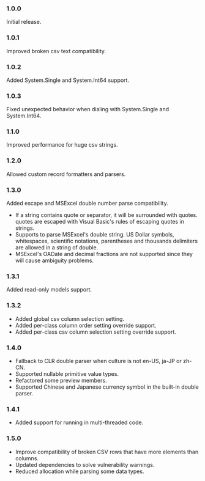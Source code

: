 ### 1.0.0
Initial release.

### 1.0.1
Improved broken csv text compatibility.

### 1.0.2
Added System.Single and System.Int64 support.

### 1.0.3
Fixed unexpected behavior when dialing with System.Single and System.Int64.

### 1.1.0
Improved performance for huge csv strings.

### 1.2.0
Allowed custom record formatters and parsers.

### 1.3.0
Added escape and MSExcel double number parse compatibility.
- If a string contains quote or separator, it will be surrounded with quotes. quotes are escaped with Visual Basic's rules of escaping quotes in strings.
- Supports to parse MSExcel's double string. US Dollar symbols, whitespaces, scientific notations, parentheses and thousands delimiters are allowed in a string of double. 
- MSExcel's OADate and decimal fractions are not supported since they will cause ambiguity problems.

### 1.3.1
Added read-only models support.

### 1.3.2
- Added global csv column selection setting.
- Added per-class column order setting override support.
- Added per-class csv column selection setting override support.

### 1.4.0
- Fallback to CLR double parser when culture is not en-US, ja-JP or zh-CN.
- Supported nullable primitive value types.
- Refactored some preview members.
- Supported Chinese and Japanese currency symbol in the built-in double parser.

### 1.4.1
- Added support for running in multi-threaded code.

### 1.5.0
- Improve compatibility of broken CSV rows that have more elements than columns.
- Updated dependencies to solve vulnerability warnings. 
- Reduced allocation while parsing some data types.